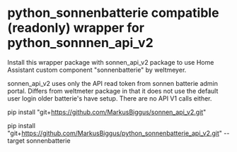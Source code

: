 # python_sonnenbatterie compatible (readonly) wrapper for python_sonnnen_api_v2
Install this wrapper package with sonnen_api_v2 package to use Home Assistant custom component "sonnenbatterie" by weltmeyer.

sonnen_api_v2 uses only the API read token from sonnen batterie admin portal. Differs from weltmeter package in that it does not use the default user login older batterie's have setup.
There are no API V1 calls either.

pip install "git+https://github.com/MarkusBiggus/sonnen_api_v2.git"

pip install "git+https://github.com/MarkusBiggus/python_sonnenbatterie_api_v2.git" --target sonnenbatterie
